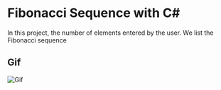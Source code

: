 # Fibonacci Sequence with C#


In this project, the number of elements entered by the user. We list the Fibonacci sequence
## Gif

![Gif](https://raw.githubusercontent.com/yavuzyazici/Fibonacci-Sequence-with-CSharp/main/Fibonacci-Sequence-with-CSharp/fibonacci.gif)

